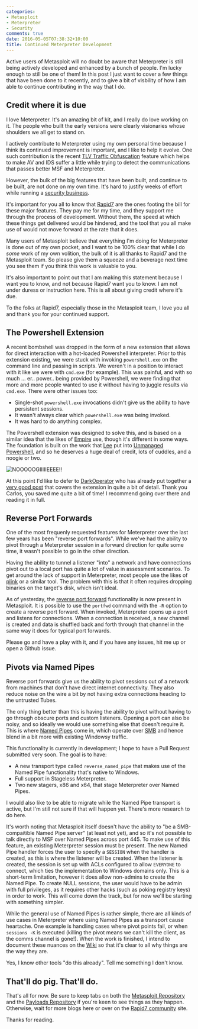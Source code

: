 ```yaml
---
categories:
- Metasploit
- Meterpreter
- Security
comments: true
date: 2016-05-05T07:38:32+10:00
title: Continued Meterpreter Development
---
```


Active users of Metasploit will no doubt be aware that Meterpreter is still being actively developed and enhanced by a bunch of people. I'm lucky enough to still be one of them! In this post I just want to cover a few things that have been done to it recently, and to give a bit of visbility of how I am able to continue contributing in the way that I do.

<!--more-->

## Credit where it is due

I love Meterpreter. It's an amazing bit of kit, and I really do love working on it. The people who built the early versions were clearly visionaries whose shoulders we all get to stand on.

I actively contribute to Meterpreter using my own personal time because I think its continued improvement is important, and I like to help it evolve. One such contribution is the recent [TLV Traffic Obfuscation][] feature which helps to make AV and IDS suffer a little while trying to detect the communications that passes better MSF and Meterpreter.

However, the bulk of the big features that have been built, and continue to be built, are not done on my own time. It's hard to justify weeks of effort while running a [security business][bb].

It's important for you all to know that [Rapid7][] are the ones footing the bill for these major features. They pay me for my time, and they support me through the process of development. Without them, the speed at which these things get delivered would be hindered, and the tool that you all make use of would not move forward at the rate that it does.

Many users of Metasploit believe that everything I'm doing for Meterpreter is done out of my own pocket, and I want to be 100% clear that while I do _some_ work of my own volition, the bulk of it is all thanks to Rapid7 and the Metasploit team. So please give them a squeeze and a beverage next time you see them if you think this work is valuable to you.

It's also important to point out that I am making this statement because I want you to know, and not because Rapid7 want you to know. I am not under duress or instruction here. This is all about giving credit where it's due.

To the folks at Rapid7, especially those in the Metasploit team, I love you all and thank you for your continued support.

## The Powershell Extension

A recent bombshell was dropped in the form of a new extension that allows for direct interaction with a hot-loaded Powershell interpreter. Prior to this extension existing, we were stuck with invoking `powershell.exe` on the command line and passing in scripts. We weren't in a position to interact with it like we were with `cmd.exe` (for example). This was painful, and with so much ... er.. power.. being provided by Powershell, we were finding that more and more people wanted to use it without having to juggle results via `cmd.exe`. There were other issues too:

* Single-shot `powershell.exe` invocations didn't give us the ability to have persistent sessions.
* It wasn't always clear which `powershell.exe` was being invoked.
* It was hard to do anything complex.

The Powershell extension was designed to solve this, and is based on a similar idea that the likes of [Empire][] use, though it's different in some ways. The foundation is built on the work that [Lee][] put into [Unmanaged Powershell][], and so he deserves a huge deal of credit, lots of cuddles, and a noogie or two.

![NOOOOOGIIIIIEEEE!!](/uploads/2016/05/ace-ventura-noogie.jpg)

At this point I'd like to defer to [DarkOperator][] who has already put together a [very good post][darkoperator-powershell-post] that covers the extension in quite a bit of detail. Thank you Carlos, you saved me quite a bit of time! I recommend going over there and reading it in full.

## Reverse Port Forwards

One of the most frequenly requested features for Meterpreter over the last few years has been "reverse port forwards". While we've had the ability to pivot through a Meterpreter session in a forward direction for quite some time, it wasn't possible to go in the other direction.

Having the ability to tunnel a listener "into" a network and have connections pivot out to a local port has quite a lot of value in assessment scenarios. To get around the lack of support in Meterpreter, most people use the likes of [plink][] or a similar tool. The problem with this is that it often requires dropping binaries on the target's disk, which isn't ideal.

As of yesterday, the [reverse port forward][] functionality is now present in Metasploit. It is possible to use the `portfwd` command with the `-R` option to create a reverse port forward. When invoked, Meterpreter opens up a port and listens for connections. When a connection is received, a new channel is created and data is shuffled back and forth through that channel in the same way it does for typical port forwards.

Please go and have a play with it, and if you have any issues, hit me up or open a Github issue.

## Pivots via Named Pipes

Reverse port forwards give us the ability to pivot sessions out of a network from machines that don't have direct internet connectivity. They also reduce noise on the wire a bit by not having extra connections heading to the untrusted Tubes.

The only thing better than this is having the ability to pivot without having to go through obscure ports and custom listeners. Opening a port can also be noisy, and so ideally we would use something else that doesn't require it. This is where [Named Pipes][] come in, which operate over [SMB][] and hence blend in a bit more with existing Windowsy traffic.

This functionality is currently in development; I hope to have a Pull Request submitted very soon. The goal is to have:

* A new transport type called `reverse_named_pipe` that makes use of the Named Pipe functionality that's native to Windows.
* Full support in Stageless Meterpreter.
* Two new stagers, x86 and x64, that stage Meterpreter over Named Pipes.

I would also like to be able to migrate while the Named Pipe transport is active, but I'm still not sure if that will happen yet. There's more research to do here.

It's worth noting that Metasploit itself doesn't have the ability to "be a SMB-compaitible Named Pipe server" (at least not yet), and so it's not possible to talk directly to MSF over Named Pipes across port 445. To make use of this feature, an existing Meterpreter session must be present. The new Named Pipe handler forces the user to specify a `SESSION` when the handler is created, as this is where the listener will be created. When the listener is created, the session is set up with ACLs configured to allow `EVERYONE` to connect, which ties the implementation to Windows domains only. This is a short-term limitation, however it does allow non-admins to create the Named Pipe. To create NULL sessions, the user would have to be admin with full privileges, as it requires other hacks (such as poking registry keys) in order to work. This will come down the track, but for now we'll be starting with something simpler.

While the general use of Named Pipes is rather simple, there are all kinds of use cases in Meterpreter where using Named Pipes as a transport cause heartache. One example is handling cases where pivot points fail, or when `sessions -K` is executed (killing the pivot means we can't kill the client, as the comms channel is gone!). When the work is finished, I intend to document these nuances on the [Wiki][] so that it's clear to all why things are the way they are.

Yes, I know other tools "do this already". Tell me something I don't know.

## That'll do pig. That'll do.

That's all for now. Be sure to keep tabs on both the [Metasploit Repository][] and the [Payloads Repository][] if you're keen to see things as they happen. Otherwise, wait for more blogs here or over on the [Rapid7 community][] site.

Thanks for reading.


  [TLV Traffic Obfuscation]: /posts/tlv-traffic-obfuscation/
  [bb]: https://beyondbinary.io/
  [Rapid7]: https://www.rapid7.com/
  [Empire]: http://www.powershellempire.com/
  [Lee]: https://twitter.com/tifkin_
  [Unmanaged Powershell]: https://github.com/leechristensen/UnmanagedPowerShell
  [noogie]: https://www.urbandictionary.com/define.php?term=noogie
  [DarkOperator]: https://twitter.com/Carlos_Perez
  [darkoperator-powershell-post]: http://www.darkoperator.com/blog/2016/4/2/meterpreter-new-windows-powershell-extension
  [plink]: http://www.chiark.greenend.org.uk/~sgtatham/putty/download.html
  [reverse port forward]: https://github.com/rapid7/metasploit-framework/pull/6753
  [Named Pipes]: https://msdn.microsoft.com/en-us/library/windows/desktop/aa365590(v=vs.85).aspx
  [SMB]: https://en.wikipedia.org/wiki/Server_Message_Block
  [Wiki]: https://github.com/rapid7/metasploit-framework/wiki
  [Metasploit Repository]: https://github.com/rapid7/metasploit-framework
  [Payloads Repository]: https://github.com/rapid7/metasploit-payloads
  [Rapid7 community]: https://community.rapid7.com/welcome

